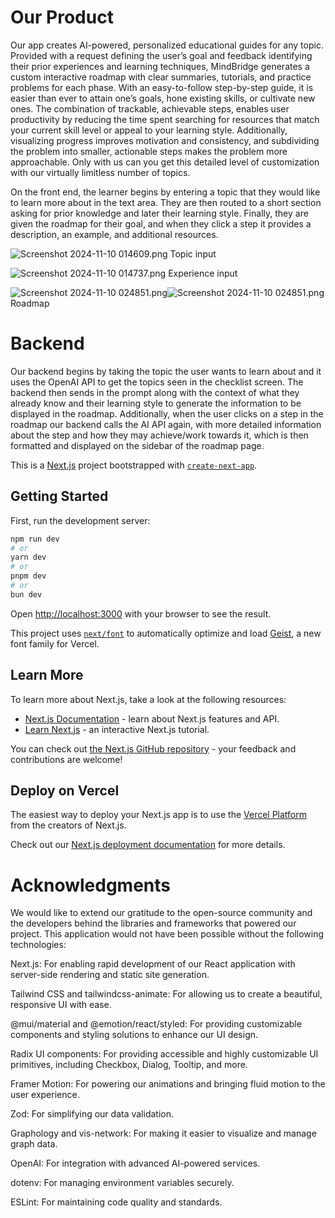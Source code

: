 # Our Product

Our app creates AI-powered, personalized educational guides for any topic. Provided with a request defining the user’s goal and feedback identifying their prior experiences and learning techniques, MindBridge generates a custom interactive roadmap with clear summaries, tutorials, and practice problems for each phase. With an easy-to-follow step-by-step guide, it is easier than ever to attain one’s goals, hone existing skills, or cultivate new ones.  The combination of trackable, achievable steps, enables user productivity by reducing the time spent searching for resources that match your current skill level or appeal to your learning style. Additionally, visualizing progress improves motivation and consistency, and subdividing the problem into smaller, actionable steps makes the problem more approachable. Only with us can you get this detailed level of customization with our virtually limitless number of topics.


On the front end, the learner begins by entering a topic that they would like to learn more about in the text area. They are then routed to a short section asking for prior knowledge and later their learning style. Finally, they are given the roadmap for their goal, and when they click a step it provides a description, an example, and additional resources.

![Screenshot 2024-11-10 014609.png](https://cdn.dorahacks.io/static/files/1931541cf06fc18b468d3214413932d5.png)
Topic input

![Screenshot 2024-11-10 014737.png](https://cdn.dorahacks.io/static/files/193154272573ace2280d00d424cace5a.png)
Experience input

![Screenshot 2024-11-10 024851.png](Uploading...)![Screenshot 2024-11-10 024851.png](https://cdn.dorahacks.io/static/files/1931545a6580706ada0680c4631823cc.png)
Roadmap

# Backend
Our backend begins by taking the topic the user wants to learn about and it uses the OpenAI API to get the topics seen in the checklist screen. The backend then sends in the prompt along with the context of what they already know and their learning style to generate the information to be displayed in the roadmap. Additionally, when the user clicks on a step in the roadmap our backend calls the AI API again, with more detailed information about the step and how they may achieve/work towards it, which is then formatted and displayed on the sidebar of the roadmap page.


This is a [Next.js](https://nextjs.org) project bootstrapped with [`create-next-app`](https://github.com/vercel/next.js/tree/canary/packages/create-next-app).

## Getting Started

First, run the development server:

```bash
npm run dev
# or
yarn dev
# or
pnpm dev
# or
bun dev
```

Open [http://localhost:3000](http://localhost:3000) with your browser to see the result.

This project uses [`next/font`](https://nextjs.org/docs/app/building-your-application/optimizing/fonts) to automatically optimize and load [Geist](https://vercel.com/font), a new font family for Vercel.

## Learn More

To learn more about Next.js, take a look at the following resources:

- [Next.js Documentation](https://nextjs.org/docs) - learn about Next.js features and API.
- [Learn Next.js](https://nextjs.org/learn) - an interactive Next.js tutorial.

You can check out [the Next.js GitHub repository](https://github.com/vercel/next.js) - your feedback and contributions are welcome!

## Deploy on Vercel

The easiest way to deploy your Next.js app is to use the [Vercel Platform](https://vercel.com/new?utm_medium=default-template&filter=next.js&utm_source=create-next-app&utm_campaign=create-next-app-readme) from the creators of Next.js.

Check out our [Next.js deployment documentation](https://nextjs.org/docs/app/building-your-application/deploying) for more details.

# Acknowledgments

We would like to extend our gratitude to the open-source community and the developers behind the libraries and frameworks that powered our project. This application would not have been possible without the following technologies:

Next.js: For enabling rapid development of our React application with server-side rendering and static site generation.

Tailwind CSS and tailwindcss-animate: For allowing us to create a beautiful, responsive UI with ease.

@mui/material and @emotion/react/styled: For providing customizable components and styling solutions to enhance our UI design.

Radix UI components: For providing accessible and highly customizable UI primitives, including Checkbox, Dialog, Tooltip, and more.

Framer Motion: For powering our animations and bringing fluid motion to the user experience.

Zod: For simplifying our data validation.

Graphology and vis-network: For making it easier to visualize and manage graph data.

OpenAI: For integration with advanced AI-powered services.

dotenv: For managing environment variables securely.

ESLint: For maintaining code quality and standards.
